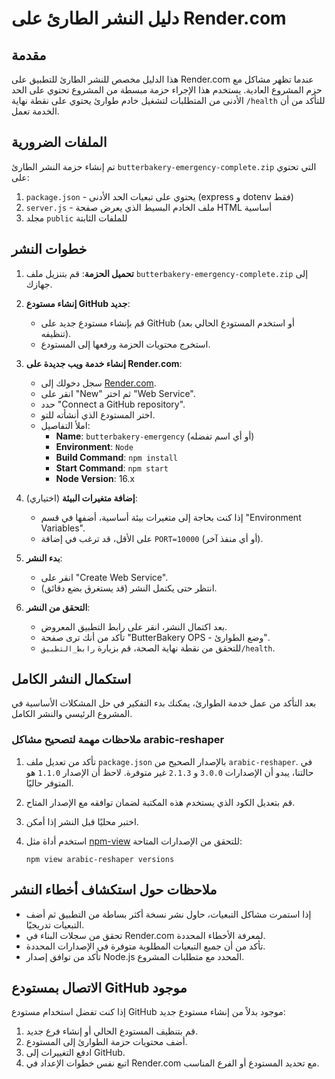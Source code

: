 # دليل النشر الطارئ على Render.com

## مقدمة

هذا الدليل مخصص للنشر الطارئ للتطبيق على Render.com عندما تظهر مشاكل مع حزم المشروع العادية. يستخدم هذا الإجراء حزمة مبسطة من المشروع تحتوي على الحد الأدنى من المتطلبات لتشغيل خادم طوارئ يحتوي على نقطة نهاية `/health` للتأكد من أن الخدمة تعمل.

## الملفات الضرورية

تم إنشاء حزمة النشر الطارئ `butterbakery-emergency-complete.zip` التي تحتوي على:

1. `package.json` - يحتوي على تبعيات الحد الأدنى (express و dotenv فقط)
2. `server.js` - ملف الخادم البسيط الذي يعرض صفحة HTML أساسية
3. مجلد `public` للملفات الثابتة

## خطوات النشر

1. **تحميل الحزمة**: قم بتنزيل ملف `butterbakery-emergency-complete.zip` إلى جهازك.

2. **إنشاء مستودع GitHub جديد**:
   - قم بإنشاء مستودع جديد على GitHub (أو استخدم المستودع الحالي بعد تنظيفه).
   - استخرج محتويات الحزمة ورفعها إلى المستودع.

3. **إنشاء خدمة ويب جديدة على Render.com**:
   - سجل دخولك إلى [Render.com](https://render.com).
   - انقر على "New" ثم اختر "Web Service".
   - حدد "Connect a GitHub repository".
   - اختر المستودع الذي أنشأته للتو.
   - املأ التفاصيل:
     - **Name**: `butterbakery-emergency` (أو أي اسم تفضله)
     - **Environment**: `Node`
     - **Build Command**: `npm install`
     - **Start Command**: `npm start`
     - **Node Version**: 16.x

4. **إضافة متغيرات البيئة** (اختياري):
   - إذا كنت بحاجة إلى متغيرات بيئة أساسية، أضفها في قسم "Environment Variables".
   - على الأقل، قد ترغب في إضافة `PORT=10000` (أو أي منفذ آخر).

5. **بدء النشر**:
   - انقر على "Create Web Service".
   - انتظر حتى يكتمل النشر (قد يستغرق بضع دقائق).

6. **التحقق من النشر**:
   - بعد اكتمال النشر، انقر على رابط التطبيق المعروض.
   - تأكد من أنك ترى صفحة "ButterBakery OPS - وضع الطوارئ".
   - للتحقق من نقطة نهاية الصحة، قم بزيارة `رابط_التطبيق/health`.

## استكمال النشر الكامل

بعد التأكد من عمل خدمة الطوارئ، يمكنك بدء التفكير في حل المشكلات الأساسية في المشروع الرئيسي والنشر الكامل.

### ملاحظات مهمة لتصحيح مشاكل arabic-reshaper

1. تأكد من تعديل ملف `package.json` بالإصدار الصحيح من `arabic-reshaper`. في حالتنا، يبدو أن الإصدارات `3.0.0` و `2.1.3` غير متوفرة. لاحظ أن الإصدار `1.1.0` هو المتوفر حاليًا.

2. قم بتعديل الكود الذي يستخدم هذه المكتبة لضمان توافقه مع الإصدار المتاح.

3. اختبر محليًا قبل النشر إذا أمكن.

4. استخدم أداة مثل [npm-view](https://docs.npmjs.com/cli/v8/commands/npm-view) للتحقق من الإصدارات المتاحة:
   ```
   npm view arabic-reshaper versions
   ```

## ملاحظات حول استكشاف أخطاء النشر

- إذا استمرت مشاكل التبعيات، حاول نشر نسخة أكثر بساطة من التطبيق ثم أضف التبعيات تدريجيًا.
- تحقق من سجلات البناء في Render.com لمعرفة الأخطاء المحددة.
- تأكد من أن جميع التبعيات المطلوبة متوفرة في الإصدارات المحددة.
- تأكد من توافق إصدار Node.js المحدد مع متطلبات المشروع.

## الاتصال بمستودع GitHub موجود

إذا كنت تفضل استخدام مستودع GitHub موجود بدلاً من إنشاء مستودع جديد:

1. قم بتنظيف المستودع الحالي أو إنشاء فرع جديد.
2. أضف محتويات حزمة الطوارئ إلى المستودع.
3. ادفع التغييرات إلى GitHub.
4. اتبع نفس خطوات الإعداد في Render.com مع تحديد المستودع أو الفرع المناسب.